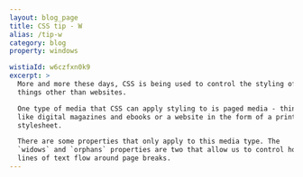 ```yaml
---
layout: blog_page
title: CSS tip - W
alias: /tip-w
category: blog
property: windows

wistiaId: w6czfxn0k9
excerpt: >
  More and more these days, CSS is being used to control the styling of
  things other than websites.

  One type of media that CSS can apply styling to is paged media - things
  like digital magazines and ebooks or a website in the form of a print
  stylesheet.

  There are some properties that only apply to this media type. The
  `widows` and `orphans` properties are two that allow us to control how
  lines of text flow around page breaks.
---
```


